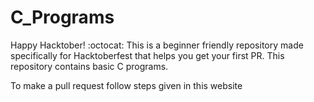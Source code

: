 # C_Programs
Happy Hacktober! :octocat: This is a beginner friendly repository made specifically for Hacktoberfest that helps you get your first PR. This repository contains basic C programs. 

To make a pull request follow steps given in this website []("https://thenewstack.io/getting-legit-with-git-and-github-your-first-pull-request/")
